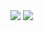 
<picture>
  <source
    srcset="https://github-readme-stats.vercel.app/api?username=HuyOnic&show_icons=true&theme=dracula"
    media="(prefers-color-scheme: dark)"
  />
  <source
    srcset="https://github-readme-stats.vercel.app/api?username=HuyOnic&show_icons=true&theme=merko&card_width=700px&ring_color=fe8606"
    media="(prefers-color-scheme: light), (prefers-color-scheme: no-preference)"
  />
  <img src="https://github-readme-stats.vercel.app/api?username=HuyOnic&show_icons=true" />
</picture>


<picture>
  <source
    srcset="https://github-readme-stats.vercel.app/api?username=HuyOnic&repo=CoffeShop&theme=merko&show_icons=true"
  />
  <img src="https://github-readme-stats.vercel.app/api?username=HuyOnic&show_icons=true" />
</picture>

